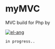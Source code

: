 # myMVC
MVC build for Php by

[![el-ang](https://avatars.githubusercontent.com/u/64268522?v=4&s=64)](https://github.com/el-ang)

`in progress..`